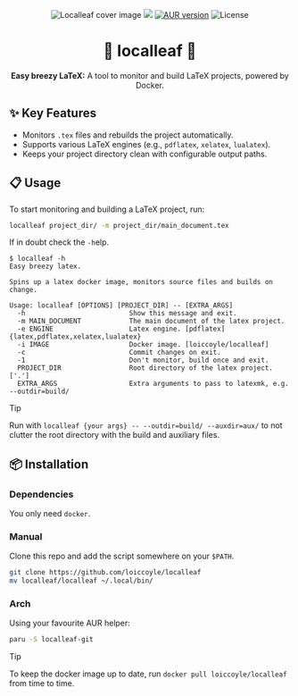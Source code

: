 <p align="center">
  <img src="https://loiccoyle.com/images/projects/localleaf/cover.png" alt="Localleaf cover image" />
  <a href="https://github.com/loiccoyle/localleaf/actions/workflows/ci.yml"><img src="https://github.com/loiccoyle/localleaf/actions/workflows/ci.yml/badge.svg"></a>
  <a href="https://aur.archlinux.org/packages/localleaf-git"><img src="https://img.shields.io/aur/version/localleaf-git" alt="AUR version"></a>
  <img src="https://img.shields.io/github/license/loiccoyle/localleaf" alt="License">
</p>
<h1 align="center">🍃 localleaf 🍃</h1>
<p align="center"><strong>Easy breezy LaTeX:</strong> A tool to monitor and build LaTeX projects, powered by Docker.</p>

## ✨ Key Features

- Monitors `.tex` files and rebuilds the project automatically.
- Supports various LaTeX engines (e.g., `pdflatex`, `xelatex`, `lualatex`).
- Keeps your project directory clean with configurable output paths.

## 📋 Usage

To start monitoring and building a LaTeX project, run:

```bash
localleaf project_dir/ -m project_dir/main_document.tex
```

If in doubt check the `-h`elp.

<!-- help start -->

```console
$ localleaf -h
Easy breezy latex.

Spins up a latex docker image, monitors source files and builds on change.

Usage: localleaf [OPTIONS] [PROJECT_DIR] -- [EXTRA_ARGS]
  -h                          Show this message and exit.
  -m MAIN_DOCUMENT            The main document of the latex project.
  -e ENGINE                   Latex engine. [pdflatex] {latex,pdflatex,xelatex,lualatex}
  -i IMAGE                    Docker image. [loiccoyle/localleaf]
  -c                          Commit changes on exit.
  -1                          Don't monitor, build once and exit.
  PROJECT_DIR                 Root directory of the latex project. ['.']
  EXTRA_ARGS                  Extra arguments to pass to latexmk, e.g. --outdir=build/
```

<!-- help end -->

> [!TIP]
> Run with `localleaf {your args} -- --outdir=build/ --auxdir=aux/` to not clutter the root directory with the build and auxiliary files.

## 📦 Installation

### Dependencies

You only need `docker`.

### Manual

Clone this repo and add the script somewhere on your `$PATH`.

```bash
git clone https://github.com/loiccoyle/localleaf
mv localleaf/localleaf ~/.local/bin/
```

### Arch

Using your favourite AUR helper:

```bash
paru -S localleaf-git
```

> [!TIP]
> To keep the docker image up to date, run `docker pull loiccoyle/localleaf` from time to time.
